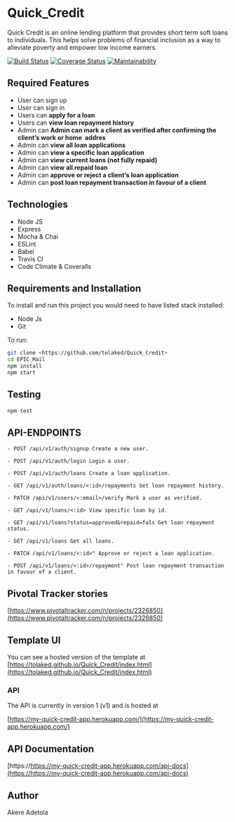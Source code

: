 # Quick_Credit

Quick Credit is an online lending platform that provides short term soft loans to individuals.
This helps solve problems of financial inclusion as a way to alleviate poverty and empower low income earners.

[![Build Status](https://travis-ci.org/tolaked/Quick_Credit.svg?branch=develop)](https://travis-ci.org/tolaked/Quick_Credit)
[![Coverage Status](https://coveralls.io/repos/github/tolaked/Quick_Credit/badge.svg?branch=develop)](https://coveralls.io/github/tolaked/Quick_Credit?branch=develop)
[![Maintainability](https://api.codeclimate.com/v1/badges/b61b0791bc837243645e/maintainability)](https://codeclimate.com/github/tolaked/Quick_Credit/maintainability)

## Required Features

- User can sign up
- User can sign in
- Users can **apply for a loan**
- Users can **view loan repayment history**
- Admin can **Admin can mark a client as verified after confirming the client’s work or home  addres**
- Admin can **view all loan applications**
- Admin can **view a specific loan application**
- Admin can **view current loans (not fully repaid)**
- Admin can **view all repaid loan**
- Admin can **approve or reject a client’s loan application**
- Admin can **post loan repayment transaction in favour of a client**

## Technologies

- Node JS
- Express
- Mocha & Chai
- ESLint
- Babel
- Travis CI
- Code Climate & Coveralls

## Requirements and Installation

To install and run this project you would need to have listed stack installed:

- Node Js
- Git

To run:

```sh
git clone <https://github.com/tolaked/Quick_Credit>
cd EPIC_Mail
npm install
npm start
```

## Testing

```sh
npm test
```

## API-ENDPOINTS

`- POST /api/v1/auth/signup Create a new user.`

`- POST /api/v1/auth/login Login a user.`

`- POST /api/v1/auth/loans Create a loan application.`

`- GET /api/v1/auth/loans/<:id>/repayments Get loan repayment history.`

`- PATCH /api/v1/users/<:email>/verify Mark a user as verified.`

`- GET /api/v1/loans/<:id> View specific loan by id.`

`- GET /api/v1/loans?status=approved&repaid=fals Get loan repayment status.`

`- GET /api/v1/loans Get all loans.`

`- PATCH /api/v1/loans/<:id>" Approve or reject a loan application.`

`- POST /api/v1/loans/<:id>/repayment" Post loan repayment transaction in favour of a client.`

## Pivotal Tracker stories

[https://www.pivotaltracker.com/n/projects/2326850](https://www.pivotaltracker.com/n/projects/2326850)

## Template UI

You can see a hosted version of the template at [https://tolaked.github.io/Quick_Credit/index.html](https://tolaked.github.io/Quick_Credit/index.html)

### API

The API is currently in version 1 (v1) and is hosted at

[https://my-quick-credit-app.herokuapp.com/](https://my-quick-credit-app.herokuapp.com/)

## API Documentation

[https://https://my-quick-credit-app.herokuapp.com/api-docs](https://https://my-quick-credit-app.herokuapp.com/api-docs)

## Author

Akere Adetola
